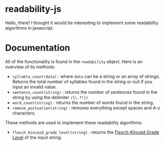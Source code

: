 readability-js
==============

Hello, there! I thought it would be interesting to implement some readability algorithms in javascript.


Documentation
==============

All of the functionality is found in the `readability` object. Here is an overview of its methods:

- `syllable_count(data)` : where `data` can be a string or an array of strings. Returns the total number of syllables found in the string or null if you input an invalid value.
- `sentence_count(string)` : returns the number of sentences found in the string by using the delimiter `/[\.?!]/`
- `word_count(string)` : returns the number of words found in the string.
- `remove_puctuation(string)` : removes everything except spaces and A-z characters.

These methods are used to implement these readability algorithms:

- `flesch_kincaid_grade_level(string)` : returns the [Flesch-Kincaid Grade Level](http://en.wikipedia.org/wiki/Flesch-Kincaid#Flesch.E2.80.93Kincaid_Grade_Level "Flesch-Kincaid Grade Level on Wikipedia") of the input string.